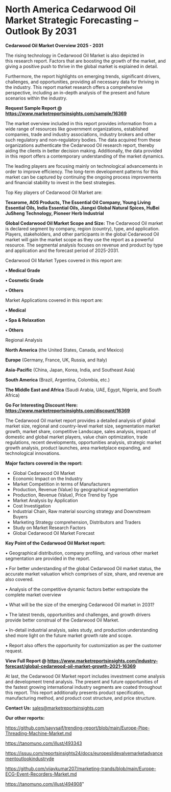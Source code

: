  # North America Cedarwood Oil Market Strategic Forecasting – Outlook By 2031

<Strong> Cedarwood Oil Market Overview 2025 - 2031</strong>

The rising technology in Cedarwood Oil Market is also depicted in this research report. Factors that are boosting the growth of the market, and giving a positive push to thrive in the global market is explained in detail.

Furthermore, the report highlights on emerging trends, significant drivers, challenges, and opportunities, providing all necessary data for thriving in the industry. This report market research offers a comprehensive perspective, including an in-depth analysis of the present and future scenarios within the industry.

<strong>Request Sample Report @ <a href=https://www.marketreportsinsights.com/sample/16369>https://www.marketreportsinsights.com/sample/16369</a></strong>

The market overview included in this report provides information from a wide range of resources like government organizations, established companies, trade and industry associations, industry brokers and other such regulatory and non-regulatory bodies. The data acquired from these organizations authenticate the Cedarwood Oil research report, thereby aiding the clients in better decision making. Additionally, the data provided in this report offers a contemporary understanding of the market dynamics.

The leading players are focusing mainly on technological advancements in order to improve efficiency. The long-term development patterns for this market can be captured by continuing the ongoing process improvements and financial stability to invest in the best strategies.

Top Key players of Cedarwood Oil Market are:

<strong>Texarome, AOS Products, The Essential Oil Company, Young Living Essential Oils, India Essential Oils, Jiangxi Global Natural Spices, HuBei JuSheng Technology, Pioneer Herb Industrial</strong>

<strong><b>Global Cedarwood Oil Market Scope and Size:</b></strong>
The Cedarwood Oil market is declared segment by company, region (country), type, and application. Players, stakeholders, and other participants in the global Cedarwood Oil market will gain the market scope as they use the report as a powerful resource. The segmental analysis focuses on revenue and product by type and application and the forecast period of 2025-2031.

Cedarwood Oil Market Types covered in this report are:

<strong>• Medical Grade

• Cosmetic Grade

• Others</strong>

Market Applications covered in this report are:

<strong>• Medical

• Spa & Relaxation

• Others</strong> 

Regional Analysis

<strong>North America</strong> (the United States, Canada, and Mexico)

<strong>Europe</strong> (Germany, France, UK, Russia, and Italy)

<strong>Asia-Pacific</strong> (China, Japan, Korea, India, and Southeast Asia)

<strong>South America</strong> (Brazil, Argentina, Colombia, etc.)

<strong>The Middle East and Africa</strong> (Saudi Arabia, UAE, Egypt, Nigeria, and South Africa)

<strong>Go For Interesting Discount Here: <a href=https://www.marketreportsinsights.com/discount/16369>https://www.marketreportsinsights.com/discount/16369</a></strong>

The Cedarwood Oil market report provides a detailed analysis of global market size, regional and country-level market size, segmentation market growth, market share, competitive Landscape, sales analysis, impact of domestic and global market players, value chain optimization, trade regulations, recent developments, opportunities analysis, strategic market growth analysis, product launches, area marketplace expanding, and technological innovations.

<strong><b>Major factors covered in the report:</b></strong>
<ul>
  <li>Global Cedarwood Oil Market </li>
  <li>Economic Impact on the Industry</li>
  <li>Market Competition in terms of Manufacturers</li>
  <li>Production, Revenue (Value) by geographical segmentation</li>
  <li>Production, Revenue (Value), Price Trend by Type</li>
  <li>Market Analysis by Application</li>
  <li>Cost Investigation</li>
  <li>Industrial Chain, Raw material sourcing strategy and Downstream Buyers</li>
  <li>Marketing Strategy comprehension, Distributors and Traders</li>
  <li>Study on Market Research Factors</li>
  <li>Global Cedarwood Oil Market Forecast</li>
</ul>

<strong><b>Key Point of the Cedarwood Oil Market report:</b></strong>

• Geographical distribution, company profiling, and various other market segmentation are provided in the report.

• For better understanding of the global Cedarwood Oil market status, the accurate market valuation which comprises of size, share, and revenue are also covered.

• Analysis of the competitive dynamic factors better extrapolate the complete market overview

• What will be the size of the emerging Cedarwood Oil market in 2031?

• The latest trends, opportunities and challenges, and growth drivers provide better construal of the Cedarwood Oil Market.

• In-detail industrial analysis, sales study, and production understanding shed more light on the future market growth rate and scope.

• Report also offers the opportunity for customization as per the customer request.

<strong><b>View Full Report @ <a href=https://www.marketreportsinsights.com/industry-forecast/global-cedarwood-oil-market-growth-2021-16369>https://www.marketreportsinsights.com/industry-forecast/global-cedarwood-oil-market-growth-2021-16369</a></b></strong>


At last, the Cedarwood Oil Market report includes investment come analysis and development trend analysis. The present and future opportunities of the fastest growing international industry segments are coated throughout this report. This report additionally presents product specification, manufacturing method, and product cost structure, and price structure.

<strong>Contact Us:</strong>
sales@marketreportsinsights.com

<strong>Our other reports:</strong>

<a href=https://github.com/sayysaif/trending-report/blob/main/Europe-Pipe-Threading-Machine-Market.md>https://github.com/sayysaif/trending-report/blob/main/Europe-Pipe-Threading-Machine-Market.md</a>

<a href=https://tanomuno.com/illust/493343>https://tanomuno.com/illust/493343</a>

<a href=https://issuu.com/reportsinsights24/docs/europeslidevalvemarketadvancementoutlookindustryde>https://issuu.com/reportsinsights24/docs/europeslidevalvemarketadvancementoutlookindustryde</a>

<a href=https://github.com/vijaykumar207/marketing-trands/blob/main/Europe-ECG-Event-Recorders-Market.md>https://github.com/vijaykumar207/marketing-trands/blob/main/Europe-ECG-Event-Recorders-Market.md</a>

<a href=https://tanomuno.com/illust/494908>https://tanomuno.com/illust/494908</a>"
